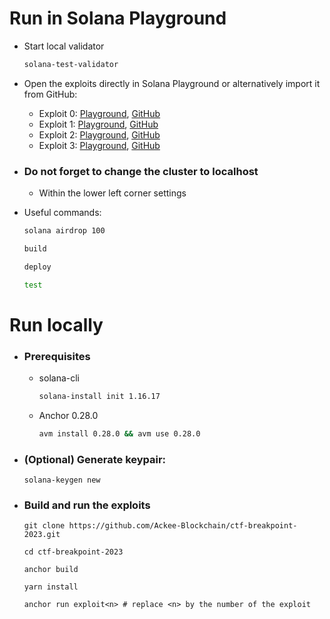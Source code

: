 # Run in Solana Playground
- Start local validator
    ```bash
    solana-test-validator
    ```
- Open the exploits directly in Solana Playground or alternatively import it from GitHub:
    - Exploit 0: [Playground](https://beta.solpg.io/653a6ffcfb53fa325bfd0c04), [GitHub](https://github.com/Ackee-Blockchain/solpg-exploit0)
    - Exploit 1: [Playground](https://beta.solpg.io/653a7023fb53fa325bfd0c05), [GitHub](https://github.com/Ackee-Blockchain/solpg-exploit1)
    - Exploit 2: [Playground](https://beta.solpg.io/653a7093fb53fa325bfd0c06), [GitHub](https://github.com/Ackee-Blockchain/solpg-exploit2)
    - Exploit 3: [Playground](https://beta.solpg.io/653b8742fb53fa325bfd0c09), [GitHub](https://github.com/Ackee-Blockchain/solpg-exploit3)

- ### Do not forget to change the cluster to localhost
    - Within the lower left corner settings


- Useful commands:
    ```bash
    solana airdrop 100
    ```
    ```bash
    build
    ```
    ```bash
    deploy
    ```
    ```bash
    test
    ```



# Run locally
- ### Prerequisites
    - solana-cli
        ```bash
        solana-install init 1.16.17
        ```
    - Anchor 0.28.0
        ```bash
        avm install 0.28.0 && avm use 0.28.0
        ```

- ### (Optional) Generate keypair:
    ```shell
    solana-keygen new
    ```

- ### Build and run the exploits
    ``` shell
    git clone https://github.com/Ackee-Blockchain/ctf-breakpoint-2023.git
    ```
    ``` shell
    cd ctf-breakpoint-2023
    ```
    ``` shell
    anchor build
    ```
    ``` shell
    yarn install
    ```
    ``` shell
    anchor run exploit<n> # replace <n> by the number of the exploit
    ```
